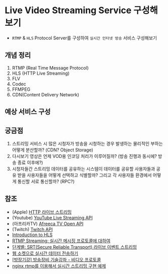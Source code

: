 # Live Video Streaming Service 구성해보기
- `RTMP` & `HLS` Protocol Server를 구성하여 `실시간 인터넷 방송` 서비스 구성해보기

## 개념 정리
1. RTMP (Real Time Message Protocol)
2. HLS (HTTP Live Streaming)
3. FLV
4. Codec
5. FFMPEG
6. CDN(Content Delivery Network)

## 예상 서비스 구성

## 궁금점
1. 스트리밍 서비스 시 많은 시청자가 방송을 시청하는 경우 발생하는 물리적인 부하는 어떻게 분산할까? (CDN? Object Storage)
2. 다시보기 영상은 언제 VOD용 인코딩 처리가 이루어질까? (방송 진행과 동시에? 방송 종료 이후에?)
3. 시청자들간 스트리밍 데이터를 공유하는 시스템이 데이터를 공유할 사용자들과 공유 받을 사용자들을 어떻게 선택하고 식별할까?
   그리고 각 사용자들 환경에서 어떻게 통신할 서로 통신할까? (RPC?)

## 참조
- (Apple) [HTTP 라이브 스트리밍](https://developer.apple.com/documentation/http-live-streaming#Encode-and-deliver-streaming-media)
- (Youtube) [YouTube Live Streaming API](https://developers.google.com/youtube/v3/live/life-of-a-broadcast?hl=ko)
- (아프리카TV) [Afreeca TV Open API](https://developers.afreecatv.com/?szWork=openapi)
- (Twitch) [Twitch API](https://dev.twitch.tv/docs/api)
- [Introduction to HLS](https://medium.com/@hongseongho/introduction-to-hls-e7186f411a02)
- [RTMP Streaming: 실시간 메시징 프로토콜에 대하여](https://growthvalue.tistory.com/178)
- [단계별: SRT(Secure Reliable Transport) 라이브 이벤트 스트리밍](https://ko.studio.support.brightcove.com/live/get-started/step-step-live-srt.html)
- [웹 소켓으로 실시간 데이터 전송하기](https://velog.io/@skh9797/%EC%9B%B9-%EC%86%8C%EC%BC%93%EC%9C%BC%EB%A1%9C-%EC%8B%A4%EC%8B%9C%EA%B0%84-%EB%8D%B0%EC%9D%B4%ED%84%B0-%EC%A0%84%EC%86%A1%ED%95%98%EA%B8%B0)
- [[방장기강] 방송장비 기술강좌 - 비디오 프로토콜](https://youtu.be/sUtIxxTkpOA?si=YjPP8R-ICrJ1hQvi)
- [nginx rtmp를 이용해서 실시간 스트리밍 구현 예제](https://qteveryday.tistory.com/372)